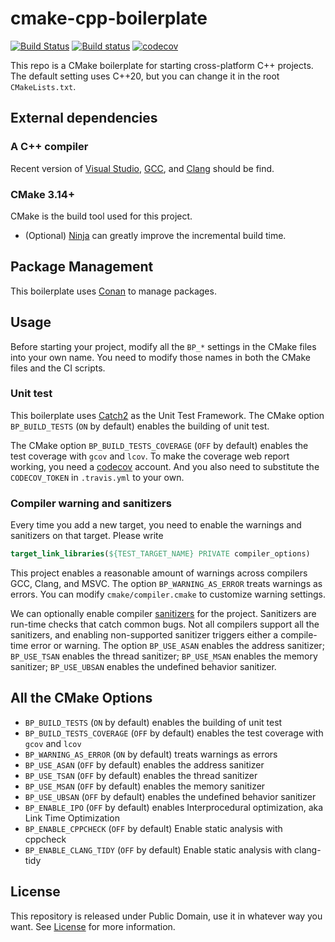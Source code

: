 # cmake-cpp-boilerplate
[![Build Status](https://travis-ci.org/LesleyLai/cmake-cpp-boilerplate.svg?branch=master)](https://travis-ci.org/LesleyLai/cmake-cpp-boilerplate)
[![Build status](https://ci.appveyor.com/api/projects/status/qhkbact3oew7e09t/branch/master?svg=true)](https://ci.appveyor.com/project/LesleyLai/cmake-cpp-boilerplate/branch/master)
[![codecov](https://codecov.io/gh/LesleyLai/cmake-cpp-boilerplate/branch/master/graph/badge.svg)](https://codecov.io/gh/LesleyLai/cmake-cpp-boilerplate)

This repo is a CMake boilerplate for starting cross-platform C++ projects. The default setting uses C++20, but you can change it in the root `CMakeLists.txt`.

## External dependencies
### A C++ compiler
Recent version of [Visual Studio](https://www.visualstudio.com/), [GCC](https://gcc.gnu.org/), and [Clang](https://clang.llvm.org/) should be find.

### CMake 3.14+
CMake is the build tool used for this project.
- (Optional) [Ninja](https://ninja-build.org/) can greatly improve the incremental build time.

## Package Management
This boilerplate uses [Conan](https://conan.io/) to manage packages.

## Usage
Before starting your project, modify all the `BP_*` settings in the CMake files into your own name.
You need to modify those names in both the CMake files and the CI scripts.

### Unit test
This boilerplate uses [Catch2](https://github.com/catchorg/Catch2) as the Unit Test Framework.
The CMake option `BP_BUILD_TESTS` (`ON` by default) enables the building of unit test.

The CMake option `BP_BUILD_TESTS_COVERAGE` (`OFF` by default) enables the test coverage with `gcov` and `lcov`.
To make the coverage web report working, you need a [codecov](https://codecov.io/) account. And you also need to substitute the `CODECOV_TOKEN` in `.travis.yml` to your own.

### Compiler warning and sanitizers
Every time you add a new target, you need to enable the warnings and sanitizers on that target.
Please write

```cmake
target_link_libraries(${TEST_TARGET_NAME} PRIVATE compiler_options)
```

This project enables a reasonable amount of warnings across compilers GCC, Clang, and MSVC.
The option `BP_WARNING_AS_ERROR` treats warnings as errors.
You can modify `cmake/compiler.cmake` to customize warning settings.

We can optionally enable compiler [sanitizers](https://github.com/google/sanitizers) for the project.
Sanitizers are run-time checks that catch common bugs.
Not all compilers support all the sanitizers,
and enabling non-supported sanitizer triggers either a compile-time error or warning.
The option `BP_USE_ASAN` enables the address sanitizer;
`BP_USE_TSAN` enables the thread sanitizer;
`BP_USE_MSAN` enables the memory sanitizer;
`BP_USE_UBSAN` enables the undefined behavior sanitizer.

## All the CMake Options
- `BP_BUILD_TESTS` (`ON` by default) enables the building of unit test
- `BP_BUILD_TESTS_COVERAGE` (`OFF` by default) enables the test coverage with `gcov` and `lcov`
- `BP_WARNING_AS_ERROR` (`ON` by default) treats warnings as errors
- `BP_USE_ASAN` (`OFF` by default) enables the address sanitizer
- `BP_USE_TSAN` (`OFF` by default) enables the thread sanitizer
- `BP_USE_MSAN` (`OFF` by default) enables the memory sanitizer
- `BP_USE_UBSAN` (`OFF` by default) enables the undefined behavior sanitizer
- `BP_ENABLE_IPO`  (`OFF` by default) enables Interprocedural optimization, aka Link Time Optimization
- `BP_ENABLE_CPPCHECK` (`OFF` by default) Enable static analysis with cppcheck
- `BP_ENABLE_CLANG_TIDY` (`OFF` by default) Enable static analysis with clang-tidy
## License
This repository is released under Public Domain, use it in whatever way you want. See [License](file:License) for more information.
